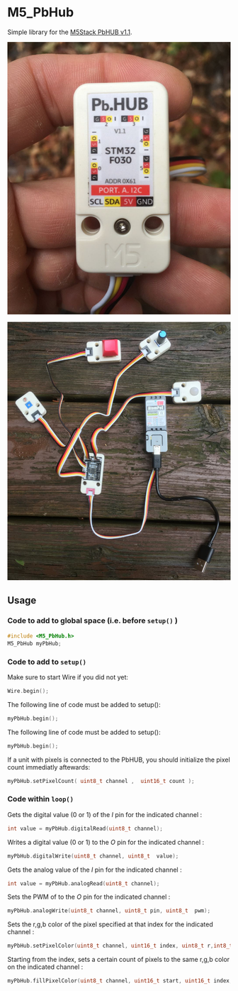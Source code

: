 # M5_PbHub

Simple library for the [M5Stack PbHUB v1.1](https://docs.m5stack.com/en/unit/pbhub_1.1).

![PbHub back](pbhub_back.jpg)

![PbHub connected to KEY, LIGHT, PIR and ANGLE units](pbhub_connected.jpg)

## Usage

### Code to add to global space (i.e. before `setup()` )

```cpp
#include <M5_PbHub.h>
M5_PbHub myPbHub;
```

### Code to add to `setup()`

Make sure to start Wire if you did not yet:
```cpp
Wire.begin();
```

The following line of code must be added to setup():
```cpp
myPbHub.begin();
```

The following line of code must be added to setup():
```cpp
myPbHub.begin();
```

If a unit with pixels is connected to the PbHUB, you should initialize the pixel count immediatly aftewards:
```cpp
myPbHub.setPixelCount( uint8_t channel ,  uint16_t count );
```

### Code within `loop()`

Gets the digital value (0 or 1) of the *I* pin for the indicated channel :
```cpp
int value = myPbHub.digitalRead(uint8_t channel);
```

Writes a digital value (0 or 1) to the *O* pin for the indicated channel :
```cpp
myPbHub.digitalWrite(uint8_t channel, uint8_t  value);
```

Gets the analog value of the *I* pin for the indicated channel :
```cpp
int value = myPbHub.analogRead(uint8_t channel);
```

Sets the PWM of to the *O* pin for the indicated channel :
```cpp
myPbHub.analogWrite(uint8_t channel, uint8_t pin, uint8_t  pwm);
```

Sets the r,g,b color of the pixel specified at that index for the indicated channel :
```cpp
myPbHub.setPixelColor(uint8_t channel, uint16_t index, uint8_t r,int8_t g, uint8_t b);
```

Starting from the index, sets a certain count of pixels to the same r,g,b color on the indicated channel : 
```cpp
myPbHub.fillPixelColor(uint8_t channel, uint16_t start, uint16_t index, uint8_t r,int8_t g, uint8_t b);
```
